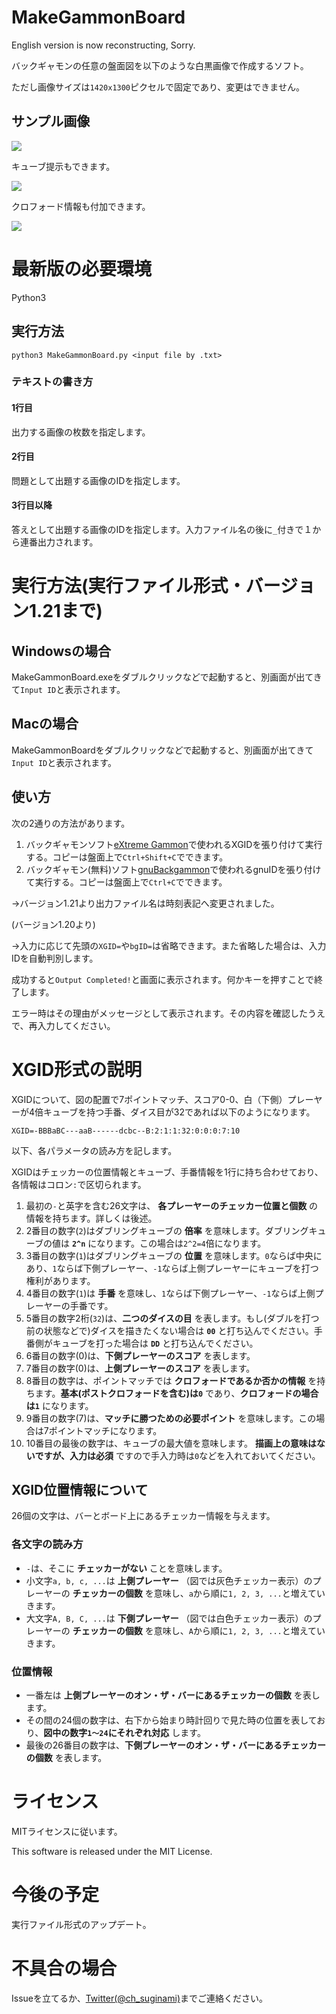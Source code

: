 # MakeGammonBoard
English version is now reconstructing, Sorry.

バックギャモンの任意の盤面図を以下のような白黒画像で作成するソフト。

ただし画像サイズは`1420x1300`ピクセルで固定であり、変更はできません。

## サンプル画像

![](sample1.png)

キューブ提示もできます。

![](sample2.png)

クロフォード情報も付加できます。

![](sample3.png)

# 最新版の必要環境
Python3

## 実行方法
`python3 MakeGammonBoard.py <input file by .txt>`

### テキストの書き方
#### 1行目
出力する画像の枚数を指定します。

#### 2行目
問題として出題する画像のIDを指定します。

#### 3行目以降
答えとして出題する画像のIDを指定します。入力ファイル名の後に`_`付きで１から連番出力されます。

# 実行方法(実行ファイル形式・バージョン1.21まで)
## Windowsの場合
MakeGammonBoard.exeをダブルクリックなどで起動すると、別画面が出てきて`Input ID`と表示されます。

## Macの場合
MakeGammonBoardをダブルクリックなどで起動すると、別画面が出てきて`Input ID`と表示されます。

## 使い方
次の2通りの方法があります。

1. バックギャモンソフト[eXtreme Gammon](www.extremegammon.com)で使われるXGIDを張り付けて実行する。コピーは盤面上で`Ctrl+Shift+C`でできます。
2. バックギャモン(無料)ソフト[gnuBackgammon](https://www.gnu.org/software/gnubg/manual/)で使われるgnuIDを張り付けて実行する。コピーは盤面上で`Ctrl+C`でできます。

→バージョン1.21より出力ファイル名は時刻表記へ変更されました。

(バージョン1.20より)

→入力に応じて先頭の`XGID=`や`bgID=`は省略できます。また省略した場合は、入力IDを自動判別します。

成功すると`Output Completed!`と画面に表示されます。何かキーを押すことで終了します。

エラー時はその理由がメッセージとして表示されます。その内容を確認したうえで、再入力してください。

# XGID形式の説明
XGIDについて、図の配置で7ポイントマッチ、スコア0-0、白（下側）プレーヤーが4倍キューブを持つ手番、ダイス目が32であれば以下のようになります。

`XGID=-BBBaBC---aaB------dcbc--B:2:1:1:32:0:0:0:7:10`

以下、各パラメータの読み方を記します。

XGIDはチェッカーの位置情報とキューブ、手番情報を1行に持ち合わせており、各情報はコロン`:`で区切られます。

1. 最初の`-`と英字を含む26文字は、 **各プレーヤーのチェッカー位置と個数** の情報を持ちます。詳しくは後述。
2. 2番目の数字(`2`)はダブリングキューブの **倍率** を意味します。ダブリングキューブの値は **`2^n`** になります。この場合は`2^2=4`倍になります。
3. 3番目の数字(`1`)はダブリングキューブの **位置** を意味します。`0`ならば中央にあり、`1`ならば下側プレーヤー、`-1`ならば上側プレーヤーにキューブを打つ権利があります。
4. 4番目の数字(`1`)は **手番** を意味し、`1`ならば下側プレーヤー、`-1`ならば上側プレーヤーの手番です。
5. 5番目の数字2桁(`32`)は、**二つのダイスの目** を表します。もし(ダブルを打つ前の状態などで)ダイスを描きたくない場合は **`00`** と打ち込んでください。手番側がキューブを打った場合は **`DD`** と打ち込んでください。
6. 6番目の数字(0)は、**下側プレーヤーのスコア** を表します。
7. 7番目の数字(0)は、**上側プレーヤーのスコア** を表します。
8. 8番目の数字は、ポイントマッチでは **クロフォードであるか否かの情報** を持ちます。**基本(ポストクロフォードを含む)は`0`** であり、**クロフォードの場合は`1`** になります。
9. 9番目の数字(7)は、**マッチに勝つための必要ポイント** を意味します。この場合は7ポイントマッチになります。
10. 10番目の最後の数字は、キューブの最大値を意味します。 **描画上の意味はないですが、入力は必須** ですので手入力時は`0`などを入れておいてください。

## XGID位置情報について
26個の文字は、バーとボード上にあるチェッカー情報を与えます。

### 各文字の読み方
+ `-`は、そこに **チェッカーがない** ことを意味します。
+ 小文字`a, b, c, ...`は **上側プレーヤー** （図では灰色チェッカー表示）のプレーヤーの **チェッカーの個数** を意味し、`a`から順に`1, 2, 3, ...`と増えていきます。
+ 大文字`A, B, C, ...`は **下側プレーヤー** （図では白色チェッカー表示）のプレーヤーの **チェッカーの個数** を意味し、`A`から順に`1, 2, 3, ...`と増えていきます。

### 位置情報
+ 一番左は **上側プレーヤーのオン・ザ・バーにあるチェッカーの個数** を表します。
+ その間の24個の数字は、右下から始まり時計回りで見た時の位置を表しており、**図中の数字`1～24`にそれぞれ対応** します。
+ 最後の26番目の数字は、**下側プレーヤーのオン・ザ・バーにあるチェッカーの個数** を表します。

# ライセンス
MITライセンスに従います。

This software is released under the MIT License.

# 今後の予定
実行ファイル形式のアップデート。

# 不具合の場合
Issueを立てるか、[Twitter(@ch_suginami)](https://twitter.com/ch_suginami)までご連絡ください。
